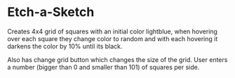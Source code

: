 # Etch-a-Sketch

Creates 4x4 grid of squares with an initial color lightblue,
when hovering over each square they change color to random and
with each hovering it darkens the color by 10% until its black.

Also has change grid button which changes the size of the grid.
User enters a number (bigger than 0 and smaller than 101) of squares
per side.